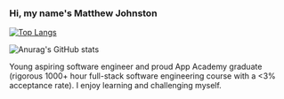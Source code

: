 ### Hi, my name's Matthew Johnston


[![Top Langs](https://github-readme-stats.vercel.app/api/top-langs/?username=mattJohnston1&layout=compact)](https://github.com/anuraghazra/github-readme-stats)


![Anurag's GitHub stats](https://github-readme-stats.vercel.app/api?username=mattJohnston1&count_private=true&hide=stars&show_icons=true)


Young aspiring software engineer and proud App Academy graduate (rigorous 1000+ hour full-stack software engineering course with a <3% acceptance rate). I enjoy learning and challenging myself.


<!--
**mattJohnston1/mattJohnston1** is a ✨ _special_ ✨ repository because its `README.md` (this file) appears on your GitHub profile.

Here are some ideas to get you started:

- 🔭 I’m currently working on ...
- 🌱 I’m currently learning ...
- 👯 I’m looking to collaborate on ...
- 🤔 I’m looking for help with ...
- 💬 Ask me about ...
- 📫 How to reach me: ...
- 😄 Pronouns: ...
- ⚡ Fun fact: ...
-->

